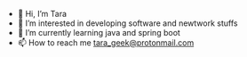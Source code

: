 - 👋 Hi, I’m Tara
- 👀 I’m interested in developing software and newtwork stuffs
- 🌱 I’m currently learning java and spring boot
- 📫 How to reach me tara_geek@protonmail.com
<!---
Taraalien/Taraalien is a ✨ special ✨ repository because its `README.md` (this file) appears on your GitHub profile.
You can click the Preview link to take a look at your changes.
--->
